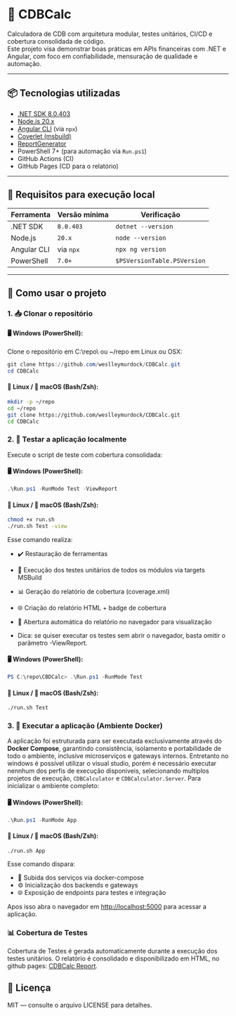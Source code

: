 ﻿# 💸 CDBCalc

Calculadora de CDB com arquitetura modular, testes unitários, CI/CD e cobertura consolidada de código.  
Este projeto visa demonstrar boas práticas em APIs financeiras com .NET e Angular, com foco em confiabilidade, mensuração de qualidade e automação.

---

## 📦 Tecnologias utilizadas

- [.NET SDK 8.0.403](https://dotnet.microsoft.com/download/dotnet/8.0)
- [Node.js 20.x](https://nodejs.org)
- [Angular CLI](https://angular.io/cli) (via `npx`)
- [Coverlet (msbuild)](https://github.com/coverlet-coverage/coverlet)
- [ReportGenerator](https://danielpalme.github.io/ReportGenerator/)
- PowerShell 7+ (para automação via `Run.ps1`)
- GitHub Actions (CI)
- GitHub Pages (CD para o relatório)

---

## 🧰 Requisitos para execução local

| Ferramenta     | Versão mínima  | Verificação                       |
|----------------|----------------|-----------------------------------|
| .NET SDK       | `8.0.403`      | `dotnet --version`                |
| Node.js        | `20.x`         | `node --version`                  |
| Angular CLI    | via `npx`      | `npx ng version`                  |
| PowerShell     | `7.0+`         | `$PSVersionTable.PSVersion`       |

---


## 🚀 Como usar o projeto

### 1. 📥 Clonar o repositório

#### 🖥️ Windows (PowerShell):


Clone o repositório em C:\repo\ ou ~/repo em Linux ou OSX:

```powershell
git clone https://github.com/weslleymurdock/CDBCalc.git
cd CDBCalc
```


#### 🐧 Linux / 🍎 macOS (Bash/Zsh):

```bash
mkdir -p ~/repo
cd ~/repo
git clone https://github.com/weslleymurdock/CDBCalc.git
cd CDBCalc
```


### 2. 🧪 Testar a aplicação localmente
Execute o script de teste com cobertura consolidada:

#### 🖥️ Windows (PowerShell):

```powershell
.\Run.ps1 -RunMode Test -ViewReport
```

#### 🐧 Linux / 🍎 macOS (Bash/Zsh):

```bash
chmod +x run.sh
./run.sh Test -view
```

Esse comando realiza:
- ✔️ Restauração de ferramentas
- 🧪 Execução dos testes unitários de todos os módulos via targets MSBuild
- 📊 Geração do relatório de cobertura (coverage.xml)
- 🌐 Criação do relatório HTML + badge de cobertura
- 👀 Abertura automática do relatório no navegador para visualização

- Dica: se quiser executar os testes sem abrir o navegador, basta omitir o parâmetro -ViewReport.

#### 🖥️ Windows (PowerShell):

```powershell
PS C:\repo\CBDCalc> .\Run.ps1 -RunMode Test
```

#### 🐧 Linux / 🍎 macOS (Bash/Zsh):
```bash
./run.sh Test 
```

### 3. 🚀 Executar a aplicação (Ambiente Docker)

A aplicação foi estruturada para ser executada exclusivamente através do **Docker Compose**, garantindo consistência, isolamento e portabilidade de todo o ambiente, inclusive microserviços e gateways internos.
Entretanto no windows é possível utilizar o visual studio, porém é necessário executar nennhum dos perfis de execução disponiveis, selecionando multiplos projetos de execução, `CDBCalculator` e `CDBCalculator.Server`.
Para inicializar o ambiente completo:

#### 🖥️ Windows (PowerShell):

```powershell
.\Run.ps1 -RunMode App
```

#### 🐧 Linux / 🍎 macOS (Bash/Zsh):
```bash
./run.sh App 
```

Esse comando dispara:
- 🐳 Subida dos serviços via docker-compose
- ⚙️ Inicialização dos backends e gateways
- 🌐 Exposição de endpoints para testes e integração

Apos isso abra o navegador em [http://localhost:5000](http://localhost:5000) para acessar a aplicação.

### 📊 Cobertura de Testes

Cobertura de Testes é gerada automaticamente durante a execução dos testes unitários. O relatório é consolidado e disponibilizado em HTML, no github pages: [CDBCalc Report](https://weslleymurdock.github.io/CDBCalc/).

## 📄 Licença
MIT — consulte o arquivo LICENSE para detalhes.

